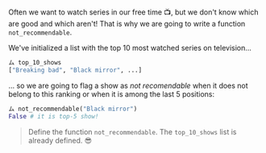 Often we want to watch series in our free time :tv:, but we don't know which are good and which aren't! That is why we are going to write a function `not_recommendable`. 

We've initialized a list with the top 10 most watched series on television...

```python
ム top_10_shows
["Breaking bad", "Black mirror", ...]
```


... so we are going to flag a show as _not recomendable_ when it does not belong to this ranking or when it is among the last 5 positions:

```python
ム not_recommendable("Black mirror")
False # it is top-5 show!
```


> Define the function `not_recommendable`. The `top_10_shows` list is already defined. :sunglasses: